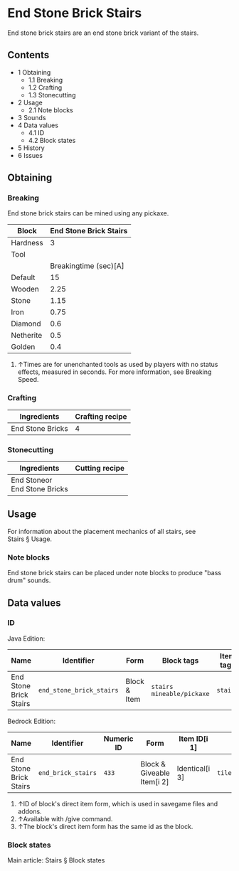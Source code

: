 # End Stone Brick Stairs
End stone brick stairs are an end stone brick variant of the stairs.

## Contents
- 1 Obtaining
	- 1.1 Breaking
	- 1.2 Crafting
	- 1.3 Stonecutting
- 2 Usage
	- 2.1 Note blocks
- 3 Sounds
- 4 Data values
	- 4.1 ID
	- 4.2 Block states
- 5 History
- 6 Issues

## Obtaining
### Breaking
End stone brick stairs can be mined using any pickaxe.

| Block     | End Stone Brick Stairs |
|-----------|------------------------|
| Hardness  | 3                      |
| Tool      |                        |
|           | Breakingtime (sec)[A]  |
| Default   | 15                     |
| Wooden    | 2.25                   |
| Stone     | 1.15                   |
| Iron      | 0.75                   |
| Diamond   | 0.6                    |
| Netherite | 0.5                    |
| Golden    | 0.4                    |

1. ↑Times are for unenchanted tools as used by players with no status effects, measured in seconds. For more information, see Breaking Speed.

### Crafting
| Ingredients      | Crafting recipe |
|------------------|-----------------|
| End Stone Bricks | 4               |

### Stonecutting
| Ingredients                      | Cutting recipe |
|----------------------------------|----------------|
| End Stoneor<br/>End Stone Bricks |                |

## Usage
For information about the placement mechanics of all stairs, see Stairs § Usage.

### Note blocks
End stone brick stairs can be placed under note blocks to produce "bass drum" sounds.

## Data values
### ID
Java Edition:

| Name                   | Identifier               | Form         | Block tags                      | Item tags | Translation key                          |
|------------------------|--------------------------|--------------|---------------------------------|-----------|------------------------------------------|
| End Stone Brick Stairs | `end_stone_brick_stairs` | Block & Item | `stairs`<br/>`mineable/pickaxe` | `stairs`  | `block.minecraft.end_stone_brick_stairs` |

Bedrock Edition:

| Name                   | Identifier         | Numeric ID | Form                       | Item ID[i 1]   | Translation key              |
|------------------------|--------------------|------------|----------------------------|----------------|------------------------------|
| End Stone Brick Stairs | `end_brick_stairs` | `433`      | Block & Giveable Item[i 2] | Identical[i 3] | `tile.end_brick_stairs.name` |

1. ↑ID of block's direct item form, which is used in savegame files and addons.
2. ↑Available with /give command.
3. ↑The block's direct item form has the same id as the block.

### Block states
Main article: Stairs § Block states
